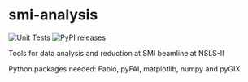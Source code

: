 # smi-analysis

[![Unit Tests](https://github.com/NSLS-II-SMI/smi-analysis/actions/workflows/testing.yml/badge.svg)](https://github.com/NSLS-II-SMI/smi-analysis/actions/workflows/testing.yml)
[![PyPI releases](https://img.shields.io/pypi/v/smi_analysis.svg)](https://pypi.python.org/pypi/smi_analysis)

Tools for data analysis and reduction at SMI beamline at NSLS-II

Python packages needed: Fabio, pyFAI, matplotlib, numpy and pyGIX

